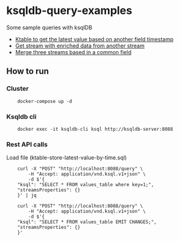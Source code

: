# ksqldb-query-examples
Some sample queries with ksqlDB

* [Ktable to get the latest value based on another field timestamp](ktable-store-latest-value-by-time.sql)
* [Get stream with enriched data from another stream](enriched-data-from-another-stream.sql)
* [Merge three streams based in a common field](three-streams-enriched-table.sql)


## How to run

### Cluster

```shell
    docker-compose up -d
```

### Ksqldb cli

```shell
    docker exec -it ksqldb-cli ksql http://ksqldb-server:8088
```


### Rest API calls

Load file (ktable-store-latest-value-by-time.sql)

```
    curl -X "POST" "http://localhost:8088/query" \
        -H "Accept: application/vnd.ksql.v1+json" \
        -d $'{
    "ksql": "SELECT * FROM values_table where key=1;",
    "streamsProperties": {}
    }' | jq
```

```
    curl -X "POST" "http://localhost:8088/query" \
        -H "Accept: application/vnd.ksql.v1+json" \
        -d $'{
    "ksql": "SELECT * FROM values_table EMIT CHANGES;",
    "streamsProperties": {}
    }'
```